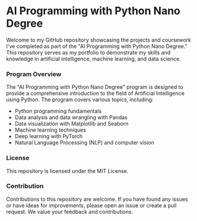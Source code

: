 <h1>AI Programming with Python Nano Degree</h1>

Welcome to my GitHub repository showcasing the projects and coursework I've completed as part of the "AI Programming with Python Nano Degree." This repository serves as my portfolio to demonstrate my skills and knowledge in artificial intelligence, machine learning, and data science.

<h3>Program Overview</h3>

The "AI Programming with Python Nano Degree" program is designed to provide a comprehensive introduction to the field of Artificial Intelligence using Python. The program covers various topics, including:
<ul>
  <li>Python programming fundamentals</li>
  <li>Data analysis and data wrangling with Pandas</li>
  <li>Data visualization with Matplotlib and Seaborn</li>
  <li>Machine learning techniques</li>
  <li>Deep learning with PyTorch</li>
  <li>Natural Language Processing (NLP) and computer vision</li>
</ul>

<h3>License</h3>

This repository is licensed under the MIT License.

<h3>Contribution</h3>

Contributions to this repository are welcome. If you have found any issues or have ideas for improvements, please open an issue or create a pull request. We value your feedback and contributions.
